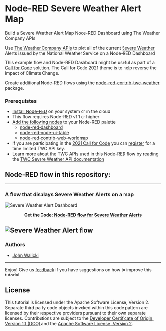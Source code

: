 # Node-RED Severe Weather Alert Map
Build a Severe Weather Alert Map Node-RED Dashboard using The Weather Company APIs

Use [The Weather Company APIs](https://www.ibm.com/products/weather-company-data-packages) to plot all of the current [Severe Weather Alerts](https://www.ibm.com/downloads/cas/XZWZ9K1V) issued by the [National Weather Service](https://www.weather.gov/alerts) on a [Node-RED](https://nodered.org) Dashboard

This example flow and Node-RED Dashboard might be useful as part of a [Call for Code](https://developer.ibm.com/callforcode/) solution. The Call for Code 2021 theme is to help reverse the impact of Climate Change.

Create additional Node-RED flows using the [node-red-contrib-twc-weather](https://flows.nodered.org/node/node-red-contrib-twc-weather) package.

### Prerequistes

- [Install Node-RED](https://nodered.org/docs/getting-started/) on your system or in the cloud
- This flow requires Node-RED v1.1 or higher
- [Add the following nodes](https://nodered.org/docs/user-guide/runtime/adding-nodes) to your Node-RED palette
  - [node-red-dashboard](https://flows.nodered.org/node/node-red-dashboard)
  - [node-red-node-ui-table](https://flows.nodered.org/node/node-red-node-ui-table)
  - [node-red-contrib-web-worldmap](https://flows.nodered.org/node/node-red-contrib-web-worldmap)
- If you are participating in the [2021 Call for Code](https://developer.ibm.com/callforcode/) you can [register](https://developer.ibm.com/callforcode/tools/weather/) for a time limited TWC API key.
- Learn more about the TWC APIs used in this Node-RED flow by reading the [TWC Severe Weather API documentation](https://ibm.co/v3WAHa)


## Node-RED flow in this repository:
---
### A flow that displays Severe Weather Alerts on a map

![Severe Weather Alert Dashboard](screenshots/TWC-SevereWeatherAlerts-dashboard.png?raw=true "Severe Weather Dashboard")
<p align="center">
  <strong>Get the Code: <a href="flows/SevereWeatherAlertMap.flow">Node-RED flow for Severe Weather Alerts</strong></a>
</p>

![Severe Weather Alert flow](screenshots/TWC-SevereWeatherAlerts-flow.png?raw=true "Severe Weather flow")
---

### Authors

- [John Walicki](https://github.com/johnwalicki)

___

Enjoy!  Give us [feedback](https://github.com/johnwalicki/Node-RED-Severe-Weather-Alert-Map/issues) if you have suggestions on how to improve this tutorial.

## License

This tutorial is licensed under the Apache Software License, Version 2.  Separate third party code objects invoked within this code pattern are licensed by their respective providers pursuant to their own separate licenses. Contributions are subject to the [Developer Certificate of Origin, Version 1.1 (DCO)](https://developercertificate.org/) and the [Apache Software License, Version 2](http://www.apache.org/licenses/LICENSE-2.0.txt).
